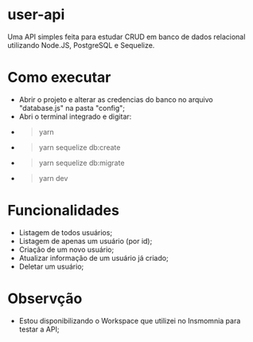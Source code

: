 # user-api
Uma API simples feita para estudar CRUD em banco de dados relacional utilizando Node.JS, PostgreSQL e Sequelize.

# Como executar
 - Abrir o projeto e alterar as credencias do banco no  arquivo "database.js" na pasta "config";
 - Abri o terminal integrado e digitar: 
 - >yarn
 - >yarn sequelize db:create
- >yarn sequelize db:migrate
- >yarn dev

# Funcionalidades
 - Listagem de todos usuários;
 - Listagem de apenas um usuário (por id);
 - Criação de um novo usuário;
 - Atualizar informação de um usuário já criado;
 - Deletar um usuário;

 # Observção
 - Estou disponibilizando o Workspace que utilizei no Insmomnia para testar a API;

